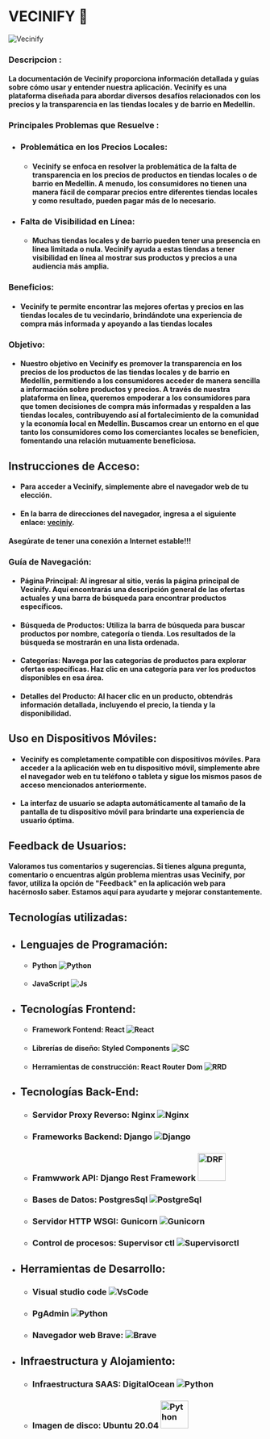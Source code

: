
# VECINIFY 🏪
![Vecinify](https://i.imgur.com/ML1H8Ct.png)
### Descripcion  :

#### La documentación de Vecinify proporciona información detallada y guías sobre cómo usar y entender nuestra aplicación. Vecinify es una plataforma diseñada para abordar diversos desafíos relacionados con los precios y la transparencia en las tiendas locales y de barrio en Medellín.

###  Principales Problemas que Resuelve :

- ### Problemática en los Precios Locales: 
  * #### Vecinify se enfoca en resolver la problemática de la falta de transparencia en los precios de productos en tiendas locales o de barrio en Medellín. A menudo, los consumidores no tienen una manera fácil de comparar precios entre diferentes tiendas locales y como resultado, pueden pagar más de lo necesario.

- ### Falta de Visibilidad en Línea: 
   * #### Muchas tiendas locales y de barrio pueden tener una presencia en línea limitada o nula. Vecinify ayuda a estas tiendas a tener visibilidad en línea al mostrar sus productos y precios a una audiencia más amplia.

### Beneficios:

 * #### Vecinify te permite encontrar las mejores ofertas y precios en las tiendas locales de tu vecindario, brindándote una experiencia de compra más informada y apoyando a las tiendas locales


### Objetivo: 

 * #### Nuestro objetivo en Vecinify es promover la transparencia en los precios de los productos de las tiendas locales y de barrio en Medellín, permitiendo a los consumidores acceder de manera sencilla a información sobre productos y precios. A través de nuestra plataforma en línea, queremos empoderar a los consumidores para que tomen decisiones de compra más informadas y respalden a las tiendas locales, contribuyendo así al fortalecimiento de la comunidad y la economía local en Medellín. Buscamos crear un entorno en el que tanto los consumidores como los comerciantes locales se beneficien, fomentando una relación mutuamente beneficiosa.

## Instrucciones de Acceso:

* #### Para acceder a Vecinify, simplemente abre el navegador web de tu elección.
* #### En la barra de direcciones del navegador, ingresa a el siguiente enlace: [veciniy](vecinify.com).
#### Asegúrate de tener una conexión a Internet estable!!!


### Guía de Navegación:

- #### Página Principal: Al ingresar al sitio, verás la página principal de Vecinify. Aquí encontrarás una descripción general de las ofertas actuales y una barra de búsqueda para encontrar productos específicos.

- #### Búsqueda de Productos: Utiliza la barra de búsqueda para buscar productos por nombre, categoría o tienda. Los resultados de la búsqueda se mostrarán en una lista ordenada.

- #### Categorías: Navega por las categorías de productos para explorar ofertas específicas. Haz clic en una categoría para ver los productos disponibles en esa área.

- #### Detalles del Producto: Al hacer clic en un producto, obtendrás información detallada, incluyendo el precio, la tienda y la disponibilidad.


## Uso en Dispositivos Móviles:

* #### Vecinify es completamente compatible con dispositivos móviles. Para acceder a la aplicación web en tu dispositivo móvil, simplemente abre el navegador web en tu teléfono o tableta y sigue los mismos pasos de acceso mencionados anteriormente.
 * #### La interfaz de usuario se adapta automáticamente al tamaño de la pantalla de tu dispositivo móvil para brindarte una experiencia de usuario óptima.


## Feedback de Usuarios:
#### Valoramos tus comentarios y sugerencias. Si tienes alguna pregunta, comentario o encuentras algún problema mientras usas Vecinify, por favor, utiliza la opción de "Feedback" en la aplicación web para hacérnoslo saber. Estamos aquí para ayudarte y mejorar constantemente.

## Tecnologías utilizadas:
- ## Lenguajes de Programación:

   * #### Python <img src="https://img.shields.io/badge/python-3670A0?&logo=python&logoColor=ffdd54" alt="Python"/>
   * #### JavaScript <img src="https://img.shields.io/badge/javascript-%23323330.svg?&logo=javascript&logoColor=%23F7DF1E" alt="Js" />

- ## Tecnologías Frontend:
  * #### Framework Fontend: React  <img src="https://img.shields.io/badge/react-%2320232a.svg?&logo=react&logoColor=%2361DAFB" alt="React"/>
  * #### Librerías de diseño: Styled Components <img src="https://img.shields.io/badge/styled--components-DB7093?&logo=styled-components&logoColor=white" alt="SC"/>
  * ####  Herramientas de construcción: React Router Dom  <img src="https://img.shields.io/badge/React_Router-CA4245?&logo=react-router&logoColor=white" alt="RRD"/>
  
- ## Tecnologías Back-End:
  *  ### Servidor Proxy Reverso: Nginx <img src="https://img.shields.io/badge/nginx-%23009639.svg?&logo=nginx&logoColor=white" alt="Nginx"/>
  * ### Frameworks Backend: Django <img src="https://img.shields.io/badge/django-%23092E20.svg?logo=django&logoColor=white" alt="Django"/>
  * ### Framwwork API: Django Rest Framework <img src="https://img.shields.io/badge/DJANGO-REST-ff1709?&logo=django&logoColor=white&color=ff1709&labelColor=gray" style="width: 55px;" alt="DRF"/>
  * ### Bases de Datos: PostgresSql <img src="https://img.shields.io/badge/postgres-%23316192.svg?&logo=postgresql&logoColor=white"  alt="PostgreSql"/>
  *  ### Servidor HTTP WSGI:  Gunicorn <img src="https://img.shields.io/badge/gunicorn-%298729.svg?&logo=gunicorn&logoColor=white"  alt="Gunicorn"/>
  * ### Control de procesos: Supervisor ctl <img src="https://img.shields.io/badge/supervisor-ctl-%234E82C2?&logo=supervisor-ctl" alt="Supervisorctl"/>

- ## Herramientas de Desarrollo:
  * ### Visual studio code  <img src="https://img.shields.io/badge/Visual%20Studio%20Code-0078d7.svg?&logo=visual-studio-code&logoColor=white" alt="VsCode"/>
  * ### PgAdmin <img src="https://img.shields.io/badge/PgAdmin-%234E82C2?&logo=pgadmin&logoColor=white" alt="Python"/> 
  * ### Navegador web Brave: <img src="https://img.shields.io/badge/Brave-FB542B?&logo=Brave&logoColor=white" alt="Brave"/>

- ## Infraestructura y Alojamiento:
  * ### Infraestructura SAAS: DigitalOcean   <img src="https://img.shields.io/badge/DigitalOcean-%230167ff.svg?&logo=digitalOcean&logoColor=white" alt="Python"/>
   * ### Imagen de disco: Ubuntu 20.04  <img src="https://img.shields.io/badge/Ubuntu-E95420?&logo=ubuntu&logoColor=white" style="width: 55px;" alt="Python"/>
   


